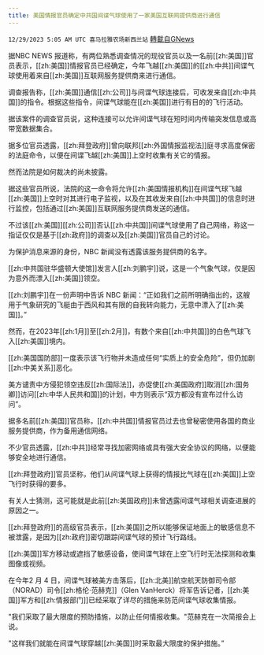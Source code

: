 ```yaml
---
title: 美国情报官员确定中共国间谍气球使用了一家美国互联网提供商进行通信
---
```

`12/29/2023 5:05 AM UTC 喜马拉雅农场新西兰站` [轉載自GNews](https://gnews.org/articles/2163011)


据NBC NEWS 报道称，有两位熟悉调查情况的现役官员以及一名前[[zh:美国]]官员表示，[[zh:美国]]情报官员已经确定，今年飞越[[zh:美国]]的[[zh:中共]]间谍气球使用着来自[[zh:美国]]互联网服务提供商来进行通信。

调查报告称，[[zh:美国]]通信[[zh:公司]]与间谍气球连接后，可收发来自[[zh:中共国]]的指令。根据这些指令，间谍气球能在[[zh:美国]]进行有目的的飞行活动。

据该案件的调查官员说，这种连接可以允许间谍气球在短时间内传输突发信息或高带宽数据集合。


据多位官员透露，[[zh:拜登政府]]曾向联邦[[zh:外国情报监视法]]庭寻求高度保密的法庭命令，以便在间谍飞越[[zh:美国]]上空时收集有关它的情报。

然而法院是如何裁决的尚未披露。

据这些官员所说，法院的这一命令将允许[[zh:美国情报机构]]在间谍气球飞越[[zh:美国]]上空时对其进行电子监视，以及在其收发来自[[zh:中共国]]的信息时进行监控，包括通过[[zh:美国]]互联网服务提供商发送的通信。

不过该[[zh:美国]][[zh:公司]]否认[[zh:中共国]]间谍气球使用了自己网络，称这一指证仅仅是基于[[zh:政府]]的调查以及[[zh:美国]]官员自己的讨论。

为保护消息来源的身份，NBC 新闻没有透露该服务提供商的名字。

[[zh:中共国驻华盛顿大使馆]]发言人[[zh:刘鹏宇]]说，这是一个气象气球，仅是因为意外而漂入[[zh:美国]]领空。

[[zh:刘鹏宇]]在一份声明中告诉 NBC 新闻：“正如我们之前所明确指出的，这艘用于气象研究的飞艇由于西风和其有限的自我转向能力，无意中漂入了[[zh:美国]]。”

然而，在2023年[[zh:1月]]至[[zh:2月]]，有数个来自[[zh:中共国]]的白色气球飞入[[zh:美国]]境内。

[[zh:美国国防部]]一度表示该飞行物并未造成任何“实质上的安全危险”，但仍加剧[[zh:中美关系]]恶化。

美方谴责中方侵犯领空违反[[zh:国际法]]，亦促使[[zh:美国政府]]取消[[zh:国务卿]]访问[[zh:中华人民共和国]]的计划，中方则表示“双方都没有宣布过什么访问”。


据多名前[[zh:美国]]官员称，[[zh:中共国]]情报官员过去也曾秘密使用各国的商业服务提供商，作为备用通信网络。

不少官员透露，[[zh:中共]]经常寻找加密网络或具有强大安全协议的网络，以便能够安全地进行通信。


[[zh:拜登政府]]官员坚称，他们从间谍气球上获得的情报比气球在[[zh:美国]]上空飞行时获得的要多。

有关人士猜测，这可能就是此前[[zh:美国政府]]未曾透露间谍气球相关调查进展的原因之一。

[[zh:拜登政府]]的高级官员表示，[[zh:美国]]之所以能够保证地面上的敏感信息不被泄露，是因为[[zh:政府]]密切跟踪间谍气球的预计飞行路线。

[[zh:美国]]军方移动或遮挡了敏感设备，使间谍气球在上空飞行时无法探测和收集图像或视频。

在今年2 月 4 日，间谍气球被美方击落后，[[zh:北美]]航空航天防御司令部（NORAD）司令[[zh:格伦·范赫克]]（Glen VanHerck）将军告诉记者，[[zh:美国]]军方和[[zh:情报部门]]已经采取了详尽的措施来防范间谍气球收集情报。


"我们采取了最大限度的预防措施，以防止任何情报收集。"范赫克在一次简报会上说。

"这样我们就能在间谍气球穿越[[zh:美国]]时采取最大限度的保护措施。”


